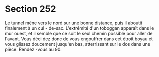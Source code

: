 # Section 252

Le tunnel mène vers le nord sur une bonne distance, puis il aboutit finalement à un cul -
de-sac. L'extrémité d'un toboggan apparaît dans le mur ouest, et il semble que ce soit le
seul chemin possible pour aller de l'avant. Vous déci dez donc de vous engouffrer dans cet
étroit boyau et vous glissez doucement jusqu'en bas, atterrissant sur le dos dans une
pièce. Rendez -vous au 90.